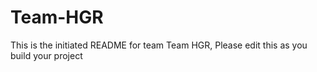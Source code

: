 # Team-HGR
This is the initiated README for team Team HGR, Please edit this as you build your project
